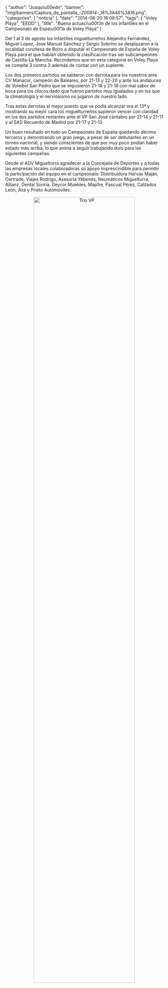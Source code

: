 {
  "author": "Joaqu\u00edn", 
  "banner": "img/banners/Captura_de_pantalla_-_200814_-_18%3A46%3A16.png", 
  "categories": [
    "noticia"
  ], 
  "date": "2014-08-20 18:08:57", 
  "tags": [
    "Voley Playa", 
    "EEDD"
  ], 
  "title": "Buena actuaci\u00f3n de los infantiles en el Campeonato de Espa\u00f1a de Voley Playa"
}

Del 1 al 3 de agosto los infantiles miguelturreños Alejandro Fernández, Miguel López, Jose Manuel Sánchez y Sergio Sobrino se desplazaron a la localidad coruñesa de Boiro a disputar el Campeonato de España de Voley Playa para el que habían obtenido la clasificación tras ser subcampeones de Castilla-La Mancha. Recordamos que en esta categoría en Voley Playa se compite 3 contra 3 además de contar con un suplente.

Los dos primeros partidos se saldaron con derrota para los nuestros ante CV Manacor, campeón de Baleares, por 21-13 y 22-20 y ante los andaluces de Voleibol San Pedro que se impusieron 21-18 y 21-18 con mal sabor de boca para los chicos dado que fueron partidos muy igualados y en los que la climatología y el nerviosismo no jugaron de nuestro lado. 

Tras estas derrotas el mejor puesto que se podía alcanzar era el 13º y mostrando su mejor cara los miguelturreños supieron vencer con claridad en los dos partidos restantes ante el VP San José cántabro por 21-14 y 21-11 y al SAD Recuerdo de Madrid por 21-17 y 21-13

Un buen resultado en todo un Campeonato de España quedando décimo terceros y demostrando un gran juego, a pesar de ser debutantes en un torneo nacional, y siendo conscientes de que por muy poco podían haber estado más arriba, lo que anima a seguir trabajando duro para las siguientes campañas.

Desde el ADV Miguelturra agradecer a la Concejalía de Deportes y a todas las empresas locales colaboradoras su apoyo imprescindible para permitir la participación del equipo en el campeonato: Distribuidora Hervás Maján, Certrade, Viajes Rodrigo, Asesoría Yébenes, Neumáticos Miguelturra, Allianz, Dental Sonria, Deycor Muebles, Mapfre, Pascual Pérez, Calzados León, Axa y Prieto Automóviles.

<center>
<a target="_new" href="http://www.advmiguelturra.org/drupal/sites/default/files/Captura%20de%20pantalla%20-%20200814%20-%2018%3A46%3A16.png"> 
<img alt="Trio VP" width="80%" align="center" src="http://www.advmiguelturra.org/drupal/sites/default/files/Captura%20de%20pantalla%20-%20200814%20-%2018%3A46%3A16.png"/> </a> </center>

